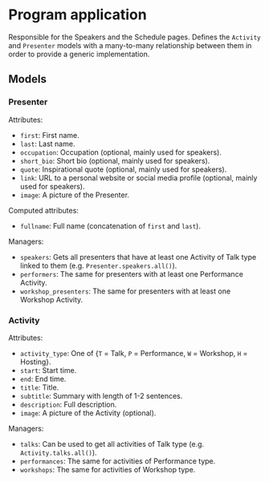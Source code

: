 # Program application
Responsible for the Speakers and the Schedule pages. Defines the `Activity` and `Presenter` models with a many-to-many relationship between them in order to provide a generic implementation.

## Models

### Presenter
Attributes:
* `first`: First name.
* `last`: Last name.
* `occupation`: Occupation (optional, mainly used for speakers).
* `short_bio`: Short bio (optional, mainly used for speakers).
* `quote`: Inspirational quote (optional, mainly used for speakers).
* `link`: URL to a personal website or social media profile (optional, mainly used for speakers).
* `image`: A picture of the Presenter.

Computed attributes:
* `fullname`: Full name (concatenation of `first` and `last`).

Managers:
* `speakers`: Gets all presenters that have at least one Activity of Talk type linked to them (e.g. `Presenter.speakers.all()`).
* `performers`: The same for presenters with at least one Performance Activity.
* `workshop_presenters`: The same for presenters with at least one Workshop Activity.

### Activity
Attributes:
* `activity_type`: One of {`T` = Talk, `P` = Performance, `W` = Workshop, `H` = Hosting}.
* `start`: Start time.
* `end`: End time.
* `title`: Title.
* `subtitle`: Summary with length of 1-2 sentences.
* `description`: Full description.
* `image`: A picture of the Activity (optional).

Managers:
* `talks`: Can be used to get all activities of Talk type (e.g. `Activity.talks.all()`).
* `performances`: The same for activities of Performance type.
* `workshops`: The same for activities of Workshop type.
